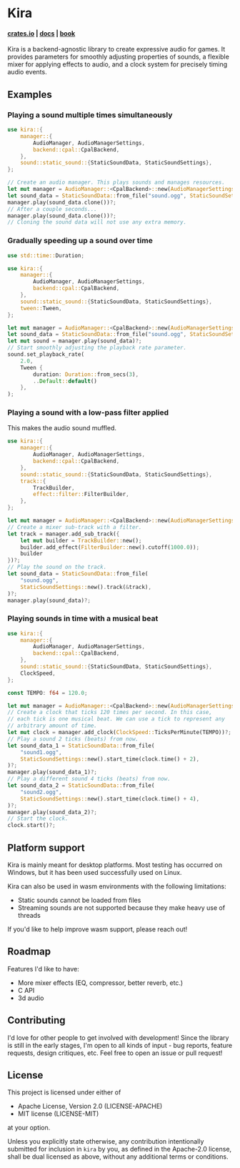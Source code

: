 # Kira

#### [crates.io](https://crates.io/crates/kira) | [docs](https://docs.rs/kira/) | [book](https://tesselode.github.io/kira/)

Kira is a backend-agnostic library to create expressive audio for games. It
provides parameters for smoothly adjusting properties of sounds, a flexible
mixer for applying effects to audio, and a clock system for precisely timing
audio events.

## Examples

### Playing a sound multiple times simultaneously

```rust
use kira::{
	manager::{
		AudioManager, AudioManagerSettings,
		backend::cpal::CpalBackend,
	},
	sound::static_sound::{StaticSoundData, StaticSoundSettings},
};

// Create an audio manager. This plays sounds and manages resources.
let mut manager = AudioManager::<CpalBackend>::new(AudioManagerSettings::default())?;
let sound_data = StaticSoundData::from_file("sound.ogg", StaticSoundSettings::default())?;
manager.play(sound_data.clone())?;
// After a couple seconds...
manager.play(sound_data.clone())?;
// Cloning the sound data will not use any extra memory.
```

### Gradually speeding up a sound over time

```rust
use std::time::Duration;

use kira::{
	manager::{
		AudioManager, AudioManagerSettings,
		backend::cpal::CpalBackend,
	},
	sound::static_sound::{StaticSoundData, StaticSoundSettings},
	tween::Tween,
};

let mut manager = AudioManager::<CpalBackend>::new(AudioManagerSettings::default())?;
let sound_data = StaticSoundData::from_file("sound.ogg", StaticSoundSettings::new())?;
let mut sound = manager.play(sound_data)?;
// Start smoothly adjusting the playback rate parameter.
sound.set_playback_rate(
	2.0,
	Tween {
		duration: Duration::from_secs(3),
		..Default::default()
	},
);
```

### Playing a sound with a low-pass filter applied

This makes the audio sound muffled.

```rust
use kira::{
	manager::{
		AudioManager, AudioManagerSettings,
		backend::cpal::CpalBackend,
	},
	sound::static_sound::{StaticSoundData, StaticSoundSettings},
	track::{
		TrackBuilder,
		effect::filter::FilterBuilder,
	},
};

let mut manager = AudioManager::<CpalBackend>::new(AudioManagerSettings::default())?;
// Create a mixer sub-track with a filter.
let track = manager.add_sub_track({
	let mut builder = TrackBuilder::new();
	builder.add_effect(FilterBuilder::new().cutoff(1000.0));
	builder
})?;
// Play the sound on the track.
let sound_data = StaticSoundData::from_file(
	"sound.ogg",
	StaticSoundSettings::new().track(&track),
)?;
manager.play(sound_data)?;
```

### Playing sounds in time with a musical beat

```rust
use kira::{
	manager::{
		AudioManager, AudioManagerSettings,
		backend::cpal::CpalBackend,
	},
	sound::static_sound::{StaticSoundData, StaticSoundSettings},
	ClockSpeed,
};

const TEMPO: f64 = 120.0;

let mut manager = AudioManager::<CpalBackend>::new(AudioManagerSettings::default())?;
// Create a clock that ticks 120 times per second. In this case,
// each tick is one musical beat. We can use a tick to represent any
// arbitrary amount of time.
let mut clock = manager.add_clock(ClockSpeed::TicksPerMinute(TEMPO))?;
// Play a sound 2 ticks (beats) from now.
let sound_data_1 = StaticSoundData::from_file(
	"sound1.ogg",
	StaticSoundSettings::new().start_time(clock.time() + 2),
)?;
manager.play(sound_data_1)?;
// Play a different sound 4 ticks (beats) from now.
let sound_data_2 = StaticSoundData::from_file(
	"sound2.ogg",
	StaticSoundSettings::new().start_time(clock.time() + 4),
)?;
manager.play(sound_data_2)?;
// Start the clock.
clock.start()?;
```

## Platform support

Kira is mainly meant for desktop platforms. Most testing has occurred on
Windows, but it has been used successfully used on Linux.

Kira can also be used in wasm environments with the following limitations:

- Static sounds cannot be loaded from files
- Streaming sounds are not supported because they make heavy use of threads

If you'd like to help improve wasm support, please reach out!

## Roadmap

Features I'd like to have:

- More mixer effects (EQ, compressor, better reverb, etc.)
- C API
- 3d audio

## Contributing

I'd love for other people to get involved with development! Since the library is
still in the early stages, I'm open to all kinds of input - bug reports, feature
requests, design critiques, etc. Feel free to open an issue or pull request!

## License

This project is licensed under either of

- Apache License, Version 2.0 (LICENSE-APACHE)
- MIT license (LICENSE-MIT)

at your option.

Unless you explicitly state otherwise, any contribution intentionally submitted
for inclusion in `kira` by you, as defined in the Apache-2.0 license, shall be
dual licensed as above, without any additional terms or conditions.
